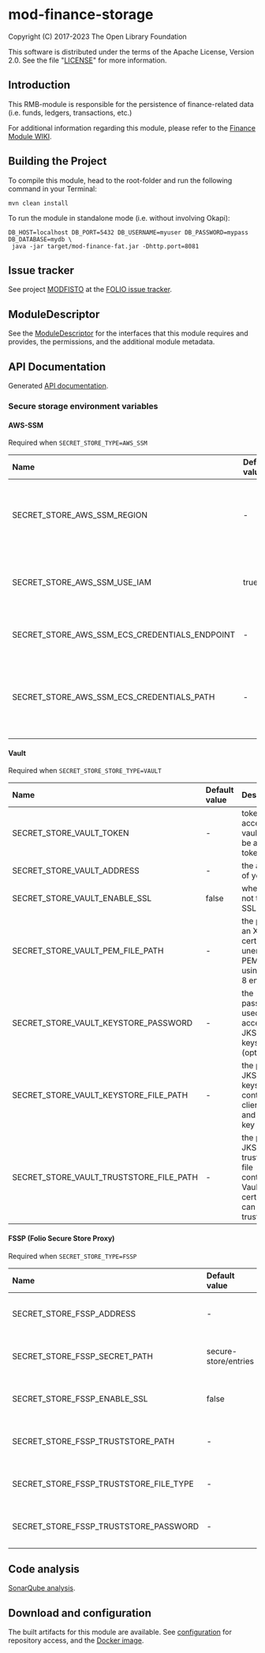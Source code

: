 # mod-finance-storage

Copyright (C) 2017-2023 The Open Library Foundation

This software is distributed under the terms of the Apache License, Version 2.0. See the file "[LICENSE](LICENSE)" for more information.

## Introduction

This RMB-module is responsible for the persistence of finance-related data (i.e. funds, ledgers, transactions, etc.)

For additional information regarding this module, please refer to the [Finance Module WIKI](https://wiki.folio.org/display/RM/Acquisitions+Fund+Module).


## Building the Project

To compile this module, head to the root-folder and run the following command in your Terminal:

```
mvn clean install
```

To run the module in standalone mode (i.e. without involving Okapi):
```
DB_HOST=localhost DB_PORT=5432 DB_USERNAME=myuser DB_PASSWORD=mypass DB_DATABASE=mydb \
 java -jar target/mod-finance-fat.jar -Dhttp.port=8081
```

## Issue tracker

See project [MODFISTO](https://issues.folio.org/browse/MODFISTO)
at the [FOLIO issue tracker](https://dev.folio.org/guidelines/issue-tracker).

## ModuleDescriptor

See the [ModuleDescriptor](descriptors/ModuleDescriptor-template.json)
for the interfaces that this module requires and provides, the permissions,
and the additional module metadata.

## API Documentation

Generated [API documentation](https://dev.folio.org/reference/api/#mod-finance-storage).

### Secure storage environment variables

#### AWS-SSM

Required when `SECRET_STORE_TYPE=AWS_SSM`

| Name                                          | Default value | Description                                                                                                                                                    |
|:----------------------------------------------|:--------------|:---------------------------------------------------------------------------------------------------------------------------------------------------------------|
| SECRET_STORE_AWS_SSM_REGION                   | -             | The AWS region to pass to the AWS SSM Client Builder. If not set, the AWS Default Region Provider Chain is used to determine which region to use.              |
| SECRET_STORE_AWS_SSM_USE_IAM                  | true          | If true, will rely on the current IAM role for authorization instead of explicitly providing AWS credentials (access_key/secret_key)                           |
| SECRET_STORE_AWS_SSM_ECS_CREDENTIALS_ENDPOINT | -             | The HTTP endpoint to use for retrieving AWS credentials. This is ignored if useIAM is true                                                                     |
| SECRET_STORE_AWS_SSM_ECS_CREDENTIALS_PATH     | -             | The path component of the credentials endpoint URI. This value is appended to the credentials endpoint to form the URI from which credentials can be obtained. |

#### Vault

Required when `SECRET_STORE_STORE_TYPE=VAULT`

| Name                                    | Default value | Description                                                                         |
|:----------------------------------------|:--------------|:------------------------------------------------------------------------------------|
| SECRET_STORE_VAULT_TOKEN                | -             | token for accessing vault, may be a root token                                      |
| SECRET_STORE_VAULT_ADDRESS              | -             | the address of your vault                                                           |
| SECRET_STORE_VAULT_ENABLE_SSL           | false         | whether or not to use SSL                                                           |
| SECRET_STORE_VAULT_PEM_FILE_PATH        | -             | the path to an X.509 certificate in unencrypted PEM format, using UTF-8 encoding    |
| SECRET_STORE_VAULT_KEYSTORE_PASSWORD    | -             | the password used to access the JKS keystore (optional)                             |
| SECRET_STORE_VAULT_KEYSTORE_FILE_PATH   | -             | the path to a JKS keystore file containing a client cert and private key            |
| SECRET_STORE_VAULT_TRUSTSTORE_FILE_PATH | -             | the path to a JKS truststore file containing Vault server certs that can be trusted |

#### FSSP (Folio Secure Store Proxy)

Required when `SECRET_STORE_TYPE=FSSP`

| Name                                   | Default value         | Description                                 |
|:---------------------------------------|:----------------------|:--------------------------------------------|
| SECRET_STORE_FSSP_ADDRESS              | -                     | The address (URL) of the FSSP service.      |
| SECRET_STORE_FSSP_SECRET_PATH          | secure-store/entries  | The path in FSSP where secrets are stored.  |
| SECRET_STORE_FSSP_ENABLE_SSL           | false                 | Whether to use SSL for the FSSP connection. |
| SECRET_STORE_FSSP_TRUSTSTORE_PATH      | -                     | Truststore file path for SSL connections.   |
| SECRET_STORE_FSSP_TRUSTSTORE_FILE_TYPE | -                     | Truststore file type (e.g., JKS, PKCS12).   |
| SECRET_STORE_FSSP_TRUSTSTORE_PASSWORD  | -                     | Truststore password for SSL connections.    |

## Code analysis

[SonarQube analysis](https://sonarcloud.io/dashboard?id=org.folio%3Amod-finance-storage).

## Download and configuration

The built artifacts for this module are available.
See [configuration](https://dev.folio.org/download/artifacts) for repository access,
and the [Docker image](https://hub.docker.com/r/folioorg/mod-finance-storage/).


